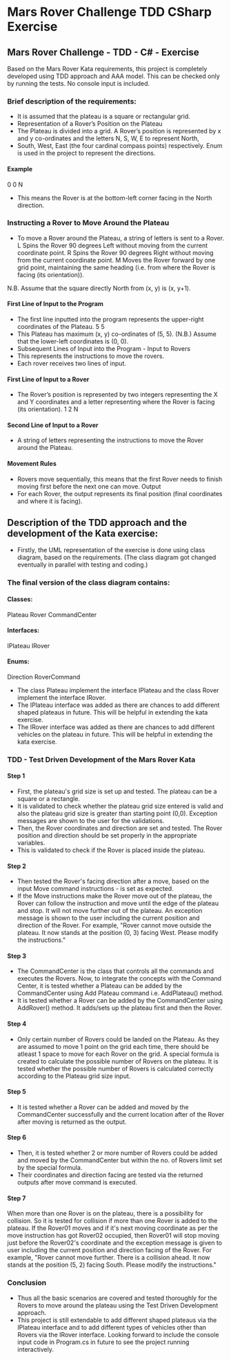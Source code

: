 # Mars Rover Challenge TDD CSharp Exercise
## Mars Rover Challenge - TDD - C# - Exercise 

Based on the Mars Rover Kata requirements, this project is completely developed using TDD approach and AAA model. This can be checked only by running the tests. No console input is included.

### Brief description of the requirements:

- It is assumed that the plateau is a square or rectangular grid.
- Representation of a Rover’s Position on the Plateau
- The Plateau is divided into a grid. A Rover’s position is represented by x and y co-ordinates and the letters N, S, W, E to represent North,
- South, West, East (the four cardinal compass points) respectively. Enum is used in the project to represent the directions.
#### Example
0 0 N
- This means the Rover is at the bottom-left corner facing in the North direction.

### Instructing a Rover to Move Around the Plateau
- To move a Rover around the Plateau, a string of letters is sent to a Rover. L Spins the Rover 90 degrees Left without moving from the current coordinate point. R Spins the Rover 90 degrees Right without moving from the current coordinate point. M Moves the Rover forward by one grid point, maintaining the same heading (i.e. from where the Rover is facing (its orientation)).

N.B. Assume that the square directly North from (x, y) is (x, y+1).

#### First Line of Input to the Program
- The first line inputted into the program represents the upper-right coordinates of the Plateau.
5 5
- This Plateau has maximum (x, y) co-ordinates of (5, 5). (N.B.) Assume that the lower-left coordinates is (0, 0).
- Subsequent Lines of Input into the Program - Input to Rovers
- This represents the instructions to move the rovers.
- Each rover receives two lines of input.

#### First Line of Input to a Rover
- The Rover’s position is represented by two integers representing the X and Y coordinates and a letter representing where the Rover is facing (its
orientation).
1 2 N

#### Second Line of Input to a Rover
- A string of letters representing the instructions to move the Rover around the Plateau.

#### Movement Rules
- Rovers move sequentially, this means that the first Rover needs to finish moving first before the next one can move.
Output
- For each Rover, the output represents its final position (final coordinates and where it is facing).

## Description of the TDD approach and the development of the Kata exercise:

- Firstly, the UML representation of the exercise is done using class diagram, based on the requirements. (The class diagram got changed eventually in parallel with testing and coding.)

### The final version of the class diagram contains:

#### Classes:
Plateau
Rover
CommandCenter

#### Interfaces:
IPlateau
IRover

#### Enums:
Direction
RoverCommand

- The class Plateau implement the interface IPlateau and the class Rover implement the interface IRover. 
- The IPlateau interface was added as there are chances to add different shaped plateaus in future. This will be helpful in extending the kata exercise.
- The IRover interface was added as there are chances to add different vehicles on the plateau in future. This will be helpful in extending the kata exercise.

### TDD - Test Driven Development of the Mars Rover Kata 

#### Step 1
- First, the plateau's grid size is set up and tested. The plateau can be a square or a rectangle.
- It is validated to check whether the plateau grid size entered is valid and also the plateau grid size is greater than starting point (0,0). Exception messages are shown to the user for the validations.
- Then, the Rover coordinates and direction are set and tested. The Rover position and direction should be set properly in the appropriate variables.
- This is validated to check if the Rover is placed inside the plateau.

#### Step 2
- Then tested the Rover's facing direction after a move, based on the input Move command instructions - is set as expected. 
- If the Move instructions make the Rover move out of the plateau, the Rover can follow the instruction and move until the edge of the plateau and stop. It will not move further out of the plateau. An exception message is shown to the user including the current position and direction of the Rover. For example, "Rover cannot move outside the plateau. It now stands at the position (0, 3) facing West. Please modify the instructions."

#### Step 3
- The CommandCenter is the class that controls all the commands and executes the Rovers. Now, to integrate the concepts with the Command Center, it is tested whether a Plateau can be added by the CommandCenter using Add Plateau command i.e. AddPlateau() method.
- It is tested whether a Rover can be added by the CommandCenter using AddRover() method. It adds/sets up the plateau first and then the Rover.

#### Step 4
- Only certain number of Rovers could be landed on the Plateau. As they are assumed to move 1 point on the grid each time, there should be atleast 1 space to move for each Rover on the grid. A special formula is created to calculate the possible number of Rovers on the plateau. It is tested whether the possible number of Rovers is calculated correctly according to the Plateau grid size input.

#### Step 5
- It is tested whether a Rover can be added and moved by the CommandCenter successfully and the current location after of the Rover after moving is returned as the output.

#### Step 6
- Then, it is tested whether 2 or more number of Rovers could be added and moved by the CommandCenter but within the no. of Rovers limit set by the special formula.
- Their coordinates and direction facing are tested via the returned outputs after move command is executed.

#### Step 7
When more than one Rover is on the plateau, there is a possibility for collision. So it is tested for collision if more than one Rover is added to the plateau. If the Rover01 moves and if it's next moving coordinate as per the move instruction has got Rover02 occupied, then Rover01 will stop moving just before the Rover02's coordinate and the exception message is given to user including the current position and direction facing of the Rover. For example, "Rover cannot move further. There is a collision ahead. It now stands at the position (5, 2) facing South. Please modify the instructions."

### Conclusion

- Thus all the basic scenarios are covered and tested thoroughly for the Rovers to move around the plateau using the Test Driven Development approach.
- This project is still extendable to add different shaped plateaus via the IPlateau interface and to add different types of vehicles other than Rovers via the IRover interface. Looking forward to include the console input code in Program.cs in future to see the project running interactively.





